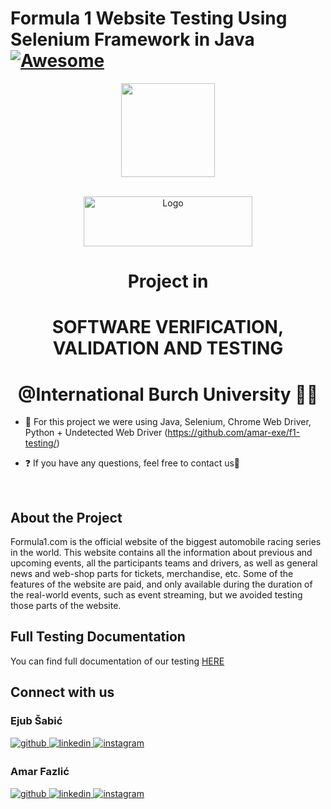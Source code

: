 # Formula 1 Website Testing Using Selenium Framework in Java [![Awesome](https://awesome.re/badge.svg)](https://github.com/amar-exe/f1-testing/)


<!-- Hello World greeting -->
<p align="center">
<a href="https://github.com/amar-exe/f1-testing/">
<img height=150 src="https://rishavanand.github.io/static/images/greetings.gif"></img></a>
</p>

<!-- PROJECT LOGO -->
<br />
<div align="center">
  <a href="https://github.com/amar-exe/f1-testing/">
    <img src="https://www.guninetwork.org/files/logo_22.png" alt="Logo" width="270" height="80">
  </a>

# Project in 
# SOFTWARE VERIFICATION, VALIDATION AND TESTING 
# @International Burch University 👨‍💻
</div>  
  

- 🔭 For this project we were using Java, Selenium, Chrome Web Driver, Python + Undetected Web Driver
(https://github.com/amar-exe/f1-testing/)  
  
- ❓ If you have any questions, feel free to contact us🤖  
  

<br/>  

<!-- ABOUT PROJECT-->
## About the Project 

Formula1.com is the official website of the biggest automobile racing series in the world. This website contains all the information about previous and upcoming events, all the participants teams and drivers, as well as general news and web-shop parts for tickets, merchandise, etc. Some of the features of the website are paid, and only available during the duration of the real-world events, such as event streaming, but we avoided testing those parts of the website.

## Full Testing Documentation
You can find full documentation of our testing <a href="https://drive.google.com/file/d/1WXo4uEC_ypFw13vpNGrS-pwJRm_DbU_t/" target="_blank">HERE</a>

<!-- ABOUT RUST -->


<!-- ABOUT TEAM MEMBERS -->
## Connect with us 


### Ejub Šabić  
<a href="https://github.com/https://github.com/saba8814" target="_blank">
<img src=https://img.shields.io/badge/github-%2324292e.svg?&style=for-the-badge&logo=github&logoColor=white alt=github style="margin-bottom: 5px;" />
</a>
<a href="https://linkedin.com/in/https://www.linkedin.com/in/ejub-sabic/" target="_blank">
<img src=https://img.shields.io/badge/linkedin-%231E77B5.svg?&style=for-the-badge&logo=linkedin&logoColor=white alt=linkedin style="margin-bottom: 5px;" />
</a>
<a href="https://instagram.com/ejub.sabic" target="_blank">
<img src=https://img.shields.io/badge/instagram-%23000000.svg?&style=for-the-badge&logo=instagram&logoColor=white alt=instagram style="margin-bottom: 5px;" />
</a>  
  



### Amar Fazlić  
<a href="https://github.com/https://github.com/amar-exe" target="_blank">
<img src=https://img.shields.io/badge/github-%2324292e.svg?&style=for-the-badge&logo=github&logoColor=white alt=github style="margin-bottom: 5px;" />
</a>
<a href="https://linkedin.com/in/https://www.linkedin.com/in/amar-fazlic-84b747184/" target="_blank">
<img src=https://img.shields.io/badge/linkedin-%231E77B5.svg?&style=for-the-badge&logo=linkedin&logoColor=white alt=linkedin style="margin-bottom: 5px;" />
</a>
<a href="https://instagram.com/amar.exe" target="_blank">
<img src=https://img.shields.io/badge/instagram-%23000000.svg?&style=for-the-badge&logo=instagram&logoColor=white alt=instagram style="margin-bottom: 5px;" />
</a>  
 
  

<br/>  
 

 
